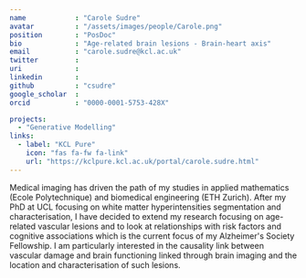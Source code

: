 ```yaml
---
name            : "Carole Sudre"
avatar          : "/assets/images/people/Carole.png"
position        : "PosDoc"
bio             : "Age-related brain lesions - Brain-heart axis"
email           : "carole.sudre@kcl.ac.uk"
twitter         :
uri             :
linkedin        :
github          : "csudre"
google_scholar  :
orcid           : "0000-0001-5753-428X"

projects:
  - "Generative Modelling"
links:
  - label: "KCL Pure"
    icon: "fas fa-fw fa-link"
    url: "https://kclpure.kcl.ac.uk/portal/carole.sudre.html"
---
```


Medical imaging has driven the path of my studies in applied mathematics (Ecole Polytechnique) and biomedical engineering (ETH Zurich). After my PhD at UCL focusing on white matter hyperintensities segmentation and characterisation, I have decided to extend my research focusing on age-related vascular lesions and to look at relationships with risk factors and cognitive associations which is the current focus of my Alzheimer's Society Fellowship. I am particularly interested in the causality link between vascular damage and brain functioning linked through brain imaging and the location and characterisation of such lesions.
